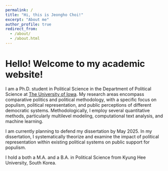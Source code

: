 ```yaml
---
permalink: /
title: "Hi, this is Jeongho Choi!"
excerpt: "About me"
author_profile: true
redirect_from: 
  - /about/
  - /about.html
---
```


Hello! Welcome to my academic website!
=====
I am a Ph.D. student in Political Science in the Department of Political Science at [The University of Iowa](https://politicalscience.uiowa.edu/). My research areas encompass comparative politics and political methodology, with a specific focus on populism, political representation, and public perceptions of different democratic systems. Methodologically, I employ several quantitative methods, particularly multilevel modeling, computational text analysis, and machine learning.

I am currently planning to defend my dissertation by May 2025. In my dissertation, I systematically theorize and examine the impact of political representation within existing political systems on public support for populism.

I hold a both a M.A. and a B.A. in Political Science from Kyung Hee University, South Korea.